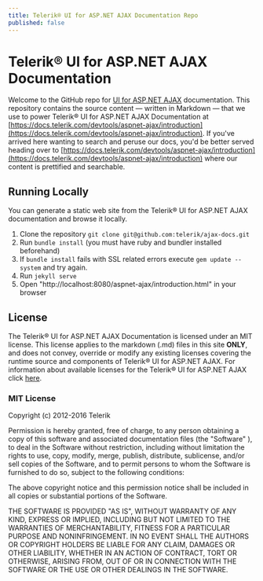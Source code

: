 ```yaml
---
title: Telerik® UI for ASP.NET AJAX Documentation Repo
published: false
--- 
```


# Telerik® UI for ASP.NET AJAX Documentation

Welcome to the GitHub repo for [UI for ASP.NET AJAX](https://www.telerik.com/products/aspnet-ajax.aspx) documentation. This repository contains the source content — written in Markdown — that we use to power Telerik® UI for ASP.NET AJAX Documentation at [https://docs.telerik.com/devtools/aspnet-ajax/introduction](https://docs.telerik.com/devtools/aspnet-ajax/introduction). If you've arrived here wanting to search and peruse our docs, you'd be better served heading over to [https://docs.telerik.com/devtools/aspnet-ajax/introduction](https://docs.telerik.com/devtools/aspnet-ajax/introduction) where our content is prettified and searchable.

## Running Locally

You can generate a static web site from the Telerik® UI for ASP.NET AJAX documentation and browse it locally.

1. Clone the repository `git clone git@github.com:telerik/ajax-docs.git`
2. Run `bundle install` (you must have ruby and bundler installed beforehand)
3. If `bundle install` fails with SSL related errors execute `gem update --system` and try again.
4. Run `jekyll serve`
5. Open "http://localhost:8080/aspnet-ajax/introduction.html" in your browser

## License

The Telerik® UI for ASP.NET AJAX Documentation is licensed under an MIT license. This license applies to the markdown (.md) files in this site **ONLY**, and does not convey, override or modify any existing licenses covering the runtime source and components of Telerik® UI for ASP.NET AJAX. For information about available licenses for the Telerik® UI for ASP.NET AJAX click [here](https://www.telerik.com/purchase/license-agreement/aspnet-ajax).

### MIT License

Copyright (c) 2012-2016 Telerik

Permission is hereby granted, free of charge, to any person obtaining a copy of this software and associated documentation files (the "Software" ), to deal in the Software without restriction, including without limitation the rights to use, copy, modify, merge, publish, distribute, sublicense, and/or sell copies of the Software, and to permit persons to whom the Software is furnished to do so, subject to the following conditions:

The above copyright notice and this permission notice shall be included in all copies or substantial portions of the Software.

THE SOFTWARE IS PROVIDED "AS IS", WITHOUT WARRANTY OF ANY KIND, EXPRESS OR IMPLIED, INCLUDING BUT NOT LIMITED TO THE WARRANTIES OF MERCHANTABILITY, FITNESS FOR A PARTICULAR PURPOSE AND NONINFRINGEMENT. IN NO EVENT SHALL THE AUTHORS OR COPYRIGHT HOLDERS BE LIABLE FOR ANY CLAIM, DAMAGES OR OTHER LIABILITY, WHETHER IN AN ACTION OF CONTRACT, TORT OR OTHERWISE, ARISING FROM, OUT OF OR IN CONNECTION WITH THE SOFTWARE OR THE USE OR OTHER DEALINGS IN THE SOFTWARE.
